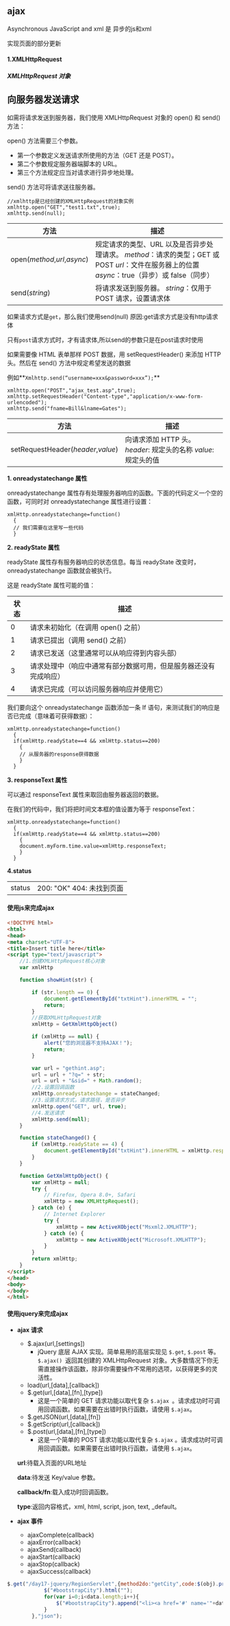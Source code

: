 ## ajax

Asynchronous JavaScript and xml	是	异步的js和xml

实现页面的部分更新

#### 1.XMLHttpRequest

##### XMLHttpRequest 对象

## 向服务器发送请求

如需将请求发送到服务器，我们使用 XMLHttpRequest 对象的 open() 和 send() 方法：

open() 方法需要三个参数。

- 第一个参数定义发送请求所使用的方法（GET 还是 POST）。
- 第二个参数规定服务器端脚本的  URL。
- 第三个方法规定应当对请求进行异步地处理。

send() 方法可将请求送往服务器。

```
//xmlhttp是已经创建的XMLHttpRequest的对象实例
xmlhttp.open("GET","test1.txt",true);
xmlhttp.send(null);
```

| 方法                         | 描述                                                         |
| ---------------------------- | ------------------------------------------------------------ |
| open(*method*,*url*,*async*) | 规定请求的类型、URL 以及是否异步处理请求。  *method*：请求的类型；GET 或 POST  *url*：文件在服务器上的位置  *async*：true（异步）或 false（同步） |
| send(*string*)               | 将请求发送到服务器。  *string*：仅用于 POST 请求，设置请求体 |

如果请求方式是`get`，那么我们使用send(null) 原因:get请求方式是没有http请求体

只有`post`请求方式时，才有请求体,所以send的参数只是在post请求时使用

如果需要像 HTML 表单那样 POST 数据，用 setRequestHeader() 来添加 HTTP 头。然后在 send() 
方法中规定希望发送的数据

例如**`Xmlhttp.send(“username=xxx&password=xxx”);`**

```
xmlhttp.open("POST","ajax_test.asp",true);
xmlhttp.setRequestHeader("Content-type","application/x-www-form-urlencoded");
xmlhttp.send("fname=Bill&lname=Gates");
```

| 方法                               | 描述                                                         |
| ---------------------------------- | ------------------------------------------------------------ |
| setRequestHeader(*header*,*value*) | 向请求添加 HTTP 头。  *header*: 规定头的名称  *value*: 规定头的值 |

**1. onreadystatechange 属性**

onreadystatechange 属性存有处理服务器响应的函数。下面的代码定义一个空的函数，可同时对 onreadystatechange  属性进行设置：

```
xmlHttp.onreadystatechange=function()
  {
  // 我们需要在这里写一些代码
  }
```

**2. readyState 属性**

readyState 属性存有服务器响应的状态信息。每当 readyState 改变时，onreadystatechange 函数就会被执行。

这是 readyState 属性可能的值：

| 状态 | 描述                                                         |
| ---- | ------------------------------------------------------------ |
| 0    | 请求未初始化（在调用 open() 之前）                           |
| 1    | 请求已提出（调用 send() 之前）                               |
| 2    | 请求已发送（这里通常可以从响应得到内容头部）                 |
| 3    | 请求处理中（响应中通常有部分数据可用，但是服务器还没有完成响应） |
| 4    | 请求已完成（可以访问服务器响应并使用它）                     |

我们要向这个 onreadystatechange 函数添加一条 If 语句，来测试我们的响应是否已完成（意味着可获得数据）：

```
xmlHttp.onreadystatechange=function()
  {
  if(xmlHttp.readyState==4 && xmlHttp.status==200)
    {
    // 从服务器的response获得数据
    }
  }
```

**3. responseText 属性**

可以通过 responseText 属性来取回由服务器返回的数据。

在我们的代码中，我们将把时间文本框的值设置为等于 responseText：

```
xmlHttp.onreadystatechange=function()
  {
  if(xmlHttp.readyState==4 && xmlHttp.status==200)
    {
    document.myForm.time.value=xmlHttp.responseText;
    }
  }
```

**4.status**

|        |                           |
| ------ | ------------------------- |
| status | 200: "OK" 404: 未找到页面 |

#### 使用js来完成ajax

```html
<!DOCTYPE html>
<html>
<head>
<meta charset="UTF-8">
<title>Insert title here</title>
<script type="text/javascript">
    //1.创建XMLHttpRequest核心对象
	var xmlHttp

	function showHint(str) {

		if (str.length == 0) {
			document.getElementById("txtHint").innerHTML = "";
			return;
		}
		//获取XMLHttpRequest对象
		xmlHttp = GetXmlHttpObject()

		if (xmlHttp == null) {
			alert("您的浏览器不支持AJAX！");
			return;
		}

		var url = "gethint.asp";
		url = url + "?q=" + str;
		url = url + "&sid=" + Math.random();
        //2.设置回调函数
		xmlHttp.onreadystatechange = stateChanged;
        //3.设置请求方式，请求路径，是否异步
		xmlHttp.open("GET", url, true);
        //4.发送请求
		xmlHttp.send(null);
	}

	function stateChanged() {
		if (xmlHttp.readyState == 4) {
			document.getElementById("txtHint").innerHTML = xmlHttp.responseText;
		}
	}

	function GetXmlHttpObject() {
		var xmlHttp = null;
		try {
			// Firefox, Opera 8.0+, Safari
			xmlHttp = new XMLHttpRequest();
		} catch (e) {
			// Internet Explorer
			try {
				xmlHttp = new ActiveXObject("Msxml2.XMLHTTP");
			} catch (e) {
				xmlHttp = new ActiveXObject("Microsoft.XMLHTTP");
			}
		}
		return xmlHttp;
	}
</script>
</head>
<body>
</body>
</html>
```

#### 使用jquery来完成ajax

- **ajax 请求**

  - $.ajax(url,[settings\])
    - jQuery 底层 AJAX 实现。简单易用的高层实现见 `$.get`, `$.post` 等。`$.ajax() `返回其创建的 XMLHttpRequest 对象。大多数情况下你无需直接操作该函数，除非你需要操作不常用的选项，以获得更多的灵活性。
  - load(url,[data\],[callback])
  - $.get(url,[data\],[fn],[type])
    - 这是一个简单的 GET 请求功能以取代复杂 `$.ajax `。请求成功时可调用回调函数。如果需要在出错时执行函数，请使用 `$.ajax`。
  - $.getJSON(url,[data\],[fn])
  - $.getScript(url,[callback\])
  - $.post(url,[data\],[fn],[type])
    - 这是一个简单的 POST 请求功能以取代复杂 `$.ajax` 。请求成功时可调用回调函数。如果需要在出错时执行函数，请使用 `$.ajax`。

  **url**:待载入页面的URL地址

  **data**:待发送 Key/value 参数。

  **callback/fn**:载入成功时回调函数。

  **type**:返回内容格式，xml, html, script, json, text, _default。

- **ajax 事件**

  - ajaxComplete(callback)
  - ajaxError(callback)
  - ajaxSend(callback)
  - ajaxStart(callback)
  - ajaxStop(callback)
  - ajaxSuccess(callback)

```js
$.get("/day17-jquery/RegionServlet",{method2do:"getCity",code:$(obj).prop("name")},function(data){
			$("#bootstrapCity").html("");
			for(var i=0;i<data.length;i++){
				$("#bootstrapCity").append("<li><a href='#' name='"+data[i].code+"'  onclick=changeb(this)>"+data[i].fullName+"</a></li>");
			}
		},"json");
```

